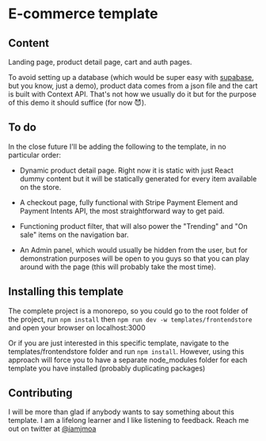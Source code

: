 # E-commerce template

## Content

Landing page, product detail page, cart and auth pages.

To avoid setting up a database (which would be super easy with [supabase](https://www.supabase.com), but you know, just a demo), product data comes from a json file and the cart is built with Context API. That's not how we usually do it but for the purpose of this demo it should suffice (for now 😈).

## To do

In the close future I'll be adding the following to the template, in no particular order:

- Dynamic product detail page. Right now it is static with just React dummy content but it will be statically generated for every item available on the store.

- A checkout page, fully functional with Stripe Payment Element and Payment Intents API, the most straightforward way to get paid.

- Functioning product filter, that will also power the "Trending" and "On sale" items on the navigation bar.

- An Admin panel, which would usually be hidden from the user, but for demonstration purposes will be open to you guys so that you can play around with the page (this will probably take the most time).

## Installing this template

The complete project is a monorepo, so you could go to the root folder of the project, run `npm install` then `npm run dev -w templates/frontendstore` and open your browser on localhost:3000

Or if you are just interested in this specific template, navigate to the templates/frontendstore folder and run `npm install`. However, using this approach will force you to have a separate node_modules folder for each template you have installed (probably duplicating packages)

## Contributing

I will be more than glad if anybody wants to say something about this template. I am a lifelong learner and I like listening to feedback. Reach me out on twitter at [@iamjmoa](https://twitter.com/iamjmoa)
